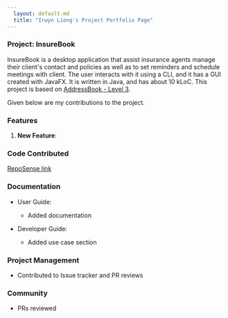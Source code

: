 ```yaml
---
  layout: default.md
  title: "Irwyn Liong's Project Portfolio Page"
---
```


### Project: InsureBook

InsureBook is a desktop application that assist insurance agents manage their client's contact and policies as well as to set reminders and schedule meetings with client.
The user interacts with it using a CLI, and it has a GUI created with JavaFX.
It is written in Java, and has about 10 kLoC. This project is based on [AddressBook - Level 3](https://se-education.org/addressbook-level3/).

Given below are my contributions to the project.

### Features
1. **New Feature**:

<div style="page-break-after: always;"></div>

### Code Contributed
[RepoSense link]()

### Documentation
* User Guide:
  * Added documentation

* Developer Guide:
  * Added use case section

### Project Management
* Contributed to Issue tracker and PR reviews

### Community
* PRs reviewed
